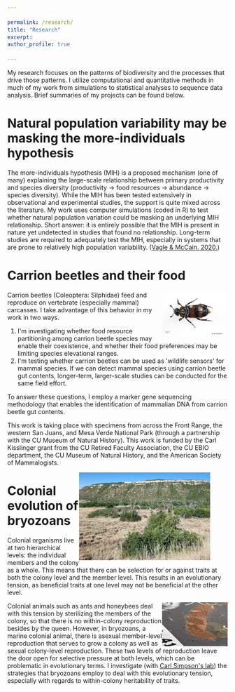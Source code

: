 ```yaml
---

permalink: /research/
title: "Research"
excerpt:
author_profile: true

---
```

My research focuses on the patterns of biodiversity and the processes that drive those patterns. I utilize computational and quantitative methods in much of my work from simulations to statistical analyses to sequence data analysis. Brief summaries of my projects can be found below.



Natural population variability may be masking the more-individuals hypothesis
======

The more-individuals hypothesis (MIH) is a proposed mechanism (one of many) explaining the large-scale relationship between primary productivity and species diversity (productivity -> food resources -> abundance -> species diversity). While the MIH has been tested extensively in observational and experimental studies, the support is quite mixed across the literature. My work uses computer simulations (coded in R) to test whether natural population variation could be masking an underlying MIH relationship. Short answer: it is entirely possible that the MIH is present in nature yet undetected in studies that found no relationship. Long-term studies are required to adequately test the MIH, especially in systems that are prone to relatively high population variability. ([Vagle & McCain. 2020.](https://doi.org/10.1002/ecy.3035))



Carrion beetles and their food
======

<img src="/images/tomentosus.jpg" alt="Nicrophorus tomentosus"
	title="Nicrophorus tomentosus" width="150" height="100"
  align="right"/>

Carrion beetles (Coleoptera: Silphidae) feed and reproduce on vertebrate (especially mammal) carcasses. I take advantage of this behavior in my work in two ways.
1. I'm investigating whether food resource partitioning among carrion beetle species may enable their coexistence, and whether their food preferences may be limiting species elevational ranges.
2. I'm testing whether carrion beetles can be used as 'wildlife sensors' for mammal species. If we can detect mammal species using carrion beetle gut contents, longer-term, larger-scale studies can be conducted for the same field effort.

To answer these questions, I employ a marker gene sequencing methodology that enables the identification of mammalian DNA from carrion beetle gut contents.


This work is taking place with specimens from across the Front Range, the western San Juans, and Mesa Verde National Park (through a partnership with the CU Museum of Natural History).
This work is funded by the Carl Kisslinger grant from the CU Retired Faculty Association, the CU EBIO department, the CU Museum of Natural History, and the American Society of Mammalogists.

<figure>
	<!--
	<figure>
		<img src="/images/elev_gradients.jpg" alt="Colorado Sites"
			title="Colorado Sites" width="300" height="200"
	  	align="left"/>
			<figcaption> McCain et al. 2018. Journal of Biogeography. </figcaption>
	</figure>
	-->
	<img src="/images/meve_bear.jpg" alt="Mesa Verde National Park"
				title="Mesa Verde National Park" width="300" height="200"
	  		align="right"
	/>
</figure>






Colonial evolution of bryozoans
======

Colonial organisms live at two hierarchical levels: the individual members and the colony as a whole. This means that there can be selection for or against traits at both the colony level and the member level. This results in an evolutionary tension, as beneficial traits at one level may not be beneficial at the other level.

<img src="/images/bryoz_image.jpg" alt="bryozoan colony"
	title="Bryozoan" width="150" height="100"
  align="right"/>

Colonial animals such as ants and honeybees deal with this tension by sterilizing the members of the colony, so that there is no within-colony reproduction besides by the queen. However, in bryozoans, a marine colonial animal, there is asexual member-level reproduction that serves to grow a colony as well as sexual colony-level reproduction. These two levels of reproduction leave the door open for selective pressure at both levels, which can be problematic in evolutionary terms. I investigate (with [Carl Simpson's lab](http://simpson-carl.github.io)) the strategies that bryozoans employ to deal with this evolutionary tension, especially with regards to within-colony heritability of traits.
